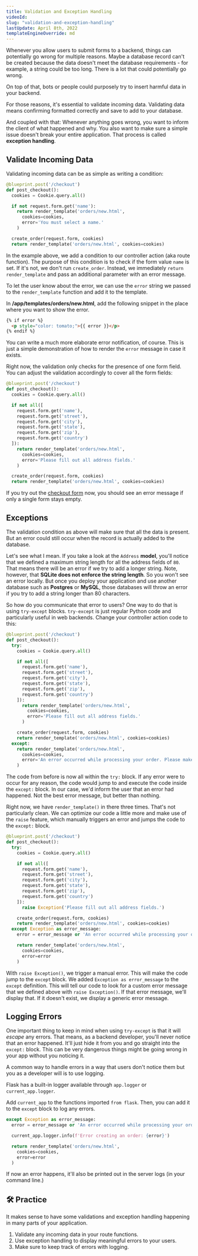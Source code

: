 ```yaml
---
title: Validation and Exception Handling
videoId:
slug: "validation-and-exception-handling"
lastUpdate: April 8th, 2022
templateEngineOverride: md
---
```


Whenever you allow users to submit forms to a backend, things can potentially go wrong for multiple reasons. Maybe a database record can't be created because the data doesn't meet the database requirements - for example, a string could be too long. There is a lot that could potentially go wrong.

On top of that, bots or people could purposely try to insert harmful data in your backend. 

For those reasons, it's essential to validate incoming data. Validating data means confirming formatted correctly and save to add to your database.

And coupled with that: Whenever anything goes wrong, you want to inform the client of what happened and why. You also want to make sure a simple issue doesn't break your entire application. That process is called **exception handling**.

## Validate Incoming Data

Validating incoming data can be as simple as writing a condition: 

```py
@blueprint.post('/checkout')
def post_checkout():
  cookies = Cookie.query.all()

  if not request.form.get('name'):
    return render_template('orders/new.html', 
      cookies=cookies,
      error='You must select a name.'
    )

  create_order(request.form, cookies)
  return render_template('orders/new.html', cookies=cookies)
```

In the example above, we add a condition to our controller action (aka route function). The purpose of this condition is to check if the form value `name` is set. If it's not, we don't run `create_order`. Instead, we immediately `return render_template` and pass an additional parameter with an error message.

To let the user know about the error, we can use the `error` string we passed to the `render_template` function and add it to the template.

In **/app/templates/orders/new.html**, add the following snippet in the place where you want to show the error. 

```html
{% if error %}
  <p style="color: tomato;">{{ error }}</p>
{% endif %}
```

You can write a much more elaborate error notification, of course. This is just a simple demonstration of how to render the `error` message in case it exists.

Right now, the validation only checks for the presence of one form field. You can adjust the validation accordingly to cover all the form fields: 

```py
@blueprint.post('/checkout')
def post_checkout():
  cookies = Cookie.query.all()

  if not all([
    request.form.get('name'),
    request.form.get('street'),
    request.form.get('city'),
    request.form.get('state'),
    request.form.get('zip'),
    request.form.get('country')
  ]):
    return render_template('orders/new.html', 
      cookies=cookies,
      error='Please fill out all address fields.'
    )

  create_order(request.form, cookies)
  return render_template('orders/new.html', cookies=cookies)
```

If you try out the [checkout form](http://127.0.0.1:5000/checkout) now, you should see an error message if only a single form stays empty.

## Exceptions

The validation condition as above will make sure that all the data is present. But an error could still occur when the record is actually added to the database. 

Let's see what I mean. If you take a look at the `Address` **model**, you'll notice that we defined a maximum string length for all the address fields of `80`. That means there will be an error if we try to add a longer string. Note, however, that **SQLite does not enforce the string length**. So you won't see an error locally. But once you deploy your application and use another database such as **Postgres** or **MySQL**, those databases will throw an error if you try to add a string longer than 80 characters.

So how do you communicate that error to users? One way to do that is using `try-except` blocks. `try-except` is just regular Python code and particularly useful in web backends. Change your controller action code to this: 

```py
@blueprint.post('/checkout')
def post_checkout():
  try:
    cookies = Cookie.query.all()

    if not all([
      request.form.get('name'),
      request.form.get('street'),
      request.form.get('city'),
      request.form.get('state'),
      request.form.get('zip'),
      request.form.get('country')
    ]):
      return render_template('orders/new.html', 
        cookies=cookies,
        error='Please fill out all address fields.'
      )

    create_order(request.form, cookies)
    return render_template('orders/new.html', cookies=cookies)
  except:
    return render_template('orders/new.html', 
      cookies=cookies,
      error='An error occurred while processing your order. Please make sure to enter valid data.'
    )
```

The code from before is now all within the `try:` block. If any error were to occur for any reason, the code would jump to and execute the code inside the `except:` block. In our case, we'd inform the user that an error had happened. Not the best error message, but better than nothing. 

Right now, we have `render_template()` in there three times. That's not particularly clean. We can optimize our code a little more and make use of the `raise` feature, which manually triggers an error and jumps the code to the `except:` block.

```py
@blueprint.post('/checkout')
def post_checkout():
  try:
    cookies = Cookie.query.all()

    if not all([
      request.form.get('name'),
      request.form.get('street'),
      request.form.get('city'),
      request.form.get('state'),
      request.form.get('zip'),
      request.form.get('country')
    ]):
      raise Exception('Please fill out all address fields.')

    create_order(request.form, cookies)
    return render_template('orders/new.html', cookies=cookies)
  except Exception as error_message:
    error = error_message or 'An error occurred while processing your order. Please make sure to enter valid data.'

    return render_template('orders/new.html', 
      cookies=cookies,
      error=error
    )
```

With `raise Exception()`, we trigger a manual error. This will make the code jump to the `except` block. We added `Exception as error_message` to the `except` definition. This will tell our code to look for a custom error message that we defined above with `raise Exception()`. If that error message, we'll display that. If it doesn't exist, we display a generic error message. 

## Logging Errors

One important thing to keep in mind when using `try-except` is that it will _escape_ any errors. That means, as a backend developer, you'll never notice that an error happened. It'll just hide it from you and go straight into the `except:` block. This can be very dangerous things might be going wrong in your app without you noticing it. 

A common way to handle errors in a way that users don't notice them but you as a developer will is to use logging.

Flask has a built-in logger available through `app.logger` or `current_app.logger`.

Add `current_app` to the functions imported `from flask`. Then, you can add it to the `except` block to log any errors.

```py
except Exception as error_message:
  error = error_message or 'An error occurred while processing your order. Please make sure to enter valid data.'

  current_app.logger.info(f'Error creating an order: {error}')

  return render_template('orders/new.html', 
    cookies=cookies,
    error=error
  )
```

If now an error happens, it'll also be printed out in the server logs (in your command line.)

## 🛠  Practice 

It makes sense to have some validations and exception handling happening in many parts of your application.

1. Validate any incoming data in your route functions. 
2. Use exception handling to display meaningful errors to your users.
3. Make sure to keep track of errors with logging. 